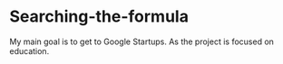 # Searching-the-formula
My main goal is to get to Google Startups. As the project is focused on education.
